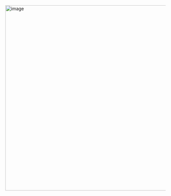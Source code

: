 <img width="1894" height="581" alt="image" src="https://github.com/user-attachments/assets/a4819cfd-9726-4f3b-b44e-32f6a72b5ff6" />

